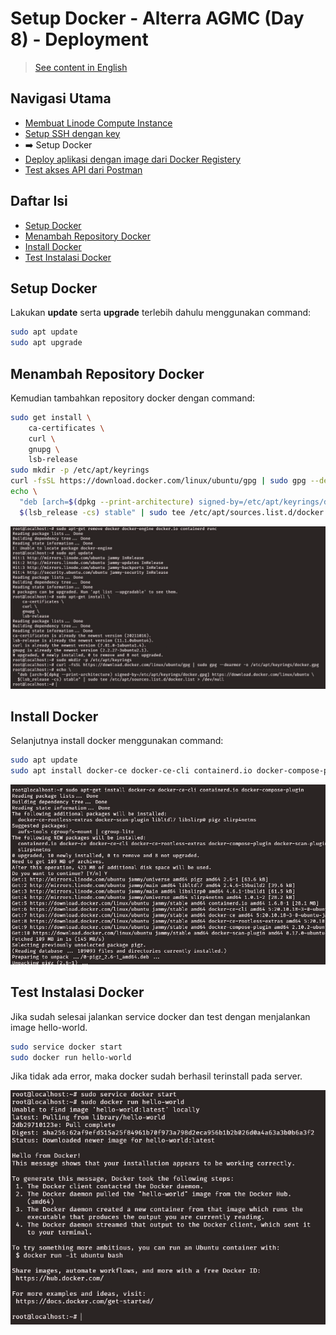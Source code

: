 # Setup Docker - Alterra AGMC (Day 8) - Deployment

> [See content in English](./en-setup-docker.md)

## Navigasi Utama

- [Membuat Linode Compute Instance](./id-linode-setup.md)
- [Setup SSH dengan key](./id-setup-ssh-key.md)
- ➡️ Setup Docker
- [Deploy aplikasi dengan image dari Docker Registery](./id-deploy.md)
- [Test akses API dari Postman](./id-postman.md)

## Daftar Isi

- [Setup Docker](#setup-docker)
- [Menambah Repository Docker](#menambah-repository-docker)
- [Install Docker](#install-docker)
- [Test Instalasi Docker](#test-instalasi-docker)

## Setup Docker

Lakukan **update** serta **upgrade** terlebih dahulu menggunakan command:

```bash
sudo apt update
sudo apt upgrade
```

## Menambah Repository Docker

Kemudian tambahkan repository docker dengan command:

```bash
sudo get install \
    ca-certificates \
    curl \
    gnupg \
    lsb-release
sudo mkdir -p /etc/apt/keyrings
curl -fsSL https://download.docker.com/linux/ubuntu/gpg | sudo gpg --dearmor -o /etc/apt/keyrings/docker.gpg
echo \
  "deb [arch=$(dpkg --print-architecture) signed-by=/etc/apt/keyrings/docker.gpg] https://download.docker.com/linux/ubuntu \
  $(lsb_release -cs) stable" | sudo tee /etc/apt/sources.list.d/docker.list > /dev/null
```

![image-20220926074805511](./assets/image-20220926074805511.png)

## Install Docker

Selanjutnya install docker menggunakan command:

```bash
sudo apt update
sudo apt install docker-ce docker-ce-cli containerd.io docker-compose-plugin
```

![image-20220926075209572](./assets/image-20220926075209572.png)


## Test Instalasi Docker

Jika sudah selesai jalankan service docker dan test dengan menjalankan image hello-world.

```bash
sudo service docker start
sudo docker run hello-world
```

Jika tidak ada error, maka docker sudah berhasil terinstall pada server.

![image-20220926075403658](./assets/image-20220926075403658.png)